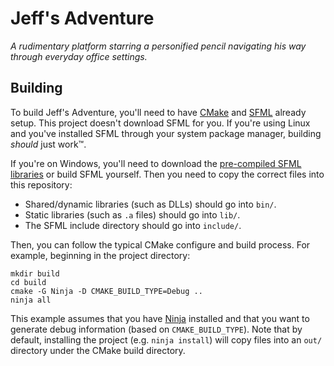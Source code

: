 # Jeff's Adventure

*A rudimentary platform starring a personified pencil navigating his way through everyday office settings.*

## Building

To build Jeff's Adventure, you'll need to have [CMake](https://cmake.org/) and [SFML](https://www.sfml-dev.org/) already setup. This project doesn't download SFML for you. If you're using Linux and you've installed SFML through your system package manager, building *should* just work™.

If you're on Windows, you'll need to download the [pre-compiled SFML libraries](https://www.sfml-dev.org/download.php) or build SFML yourself. Then you need to copy the correct files into this repository:

- Shared/dynamic libraries (such as DLLs) should go into `bin/`.
- Static libraries (such as `.a` files) should go into `lib/`.
- The SFML include directory should go into `include/`.

Then, you can follow the typical CMake configure and build process. For example, beginning in the project directory:

```shell
mkdir build
cd build
cmake -G Ninja -D CMAKE_BUILD_TYPE=Debug ..
ninja all
```

This example assumes that you have [Ninja](https://ninja-build.org/) installed and that you want to generate debug information (based on `CMAKE_BUILD_TYPE`). Note that by default, installing the project (e.g. `ninja install`) will copy files into an `out/` directory under the CMake build directory.
